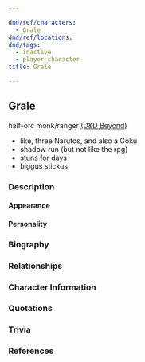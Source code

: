 ```yaml
---

dnd/ref/characters:
  - Grale
dnd/ref/locations:
dnd/tags:
  - inactive
  - player_character
title: Grale

---
```


## Grale

half-orc monk/ranger
[(D&D Beyond)](https://ddb.ac/characters/9011212/L4EhKS)

- like, three Narutos, and also a Goku
- shadow run (but not like the rpg)
- stuns for days
- biggus stickus

### Description

#### Appearance

#### Personality

### Biography

### Relationships

### Character Information

### Quotations

### Trivia

### References

